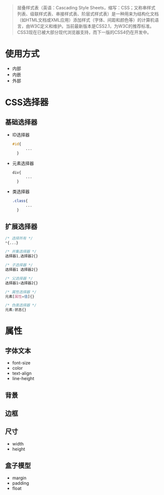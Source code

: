 > 层叠样式表（英语：Cascading Style Sheets，缩写：CSS；又称串样式列表、级联样式表、串接样式表、阶层式样式表）是一种用来为结构化文档（如HTML文档或XML应用）添加样式（字体、间距和颜色等）的计算机语言，由W3C定义和维护。当前最新版本是CSS2.1，为W3C的推荐标准。CSS3现在已被大部分现代浏览器支持，而下一版的CSS4仍在开发中。

# 使用方式

- 内部
- 内嵌
- 外部

# CSS选择器

## 基础选择器

- ID选择器

  ```css
  #id{
        ...
    }
  ```

- 元素选择器

  ```css
  div{
        ...
    }
  ```

- 类选择器

  ```css
  .class{
        ...
    }
  ```

## 扩展选择器

```css
/* 选择所有 */
*{...} 

/* 并集选择器 */
选择器1,选择器2{}

/* 子选择器 */
选择器1 选择器2{}

/* 父选择器 */
选择器1>选择器2{}

/* 属性选择器 */
元素[属性=值]{}

/* 伪类选择器 */
元素:状态{}
```

# 属性

## 字体文本

- font-size
- color
- text-align
- line-height

## 背景

## 边框

## 尺寸

- width
- height

## 盒子模型

- margin
- padding
- float

